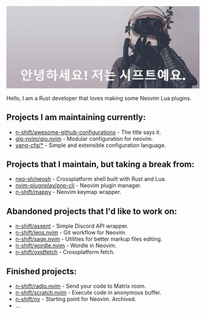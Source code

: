 ![banner](./banner.png)

Hello, I am a Rust developer that loves making some Neovim Lua plugins.

## Projects I am maintaining currently:
- [n-shift/awesome-github-configurations](https://github.com/n-shift/awesome-github-configurations) - The title says it.
- [gio-nvim/gio.nvim](https://github.com/gio-nvim/gio.nvim) - Modular configuration for neovim.
- [yang-cfg/\*](https://github.com/yang-cfg/) - Simple and extensible configuration language.

## Projects that I maintain, but taking a break from:
- [neo-sh/neosh](https://github.com/neo-sh/neosh) - Crossplatform shell built with Rust and Lua.
- [nvim-plugnplay/pnp-cli](https://github.com/nvim-plugnplay/pnp-cli) - Neovim plugin manager.
- [n-shift/mappy](https://github.com/n-shift/mappy.nvim) - Neovim keymap wrapper.

## Abandoned projects that I'd like to work on:
- [n-shift/assent](https://github.com/n-shift/assent) - Simple Discord API wrapper.
- [n-shift/lens.nvim](https://github.com/n-shift/lens.nvim) - Git workflow for Neovim.
- [n-shift/sage.nvim](https://github.com/n-shift/sage.nvim) - Utilities for better markup files editing.
- [n-shift/wordle.nvim](https://github.com/n-shift/wordle.nvim) - Wordle in Neovim.
- [n-shift/oxidfetch](https://github.com/n-shift/oxidfetch) - Crossplatform fetch.

## Finished projects:
- [n-shift/radio.nvim](https://github.com/n-shift/radio.nvim) - Send your code to Matrix room.
- [n-shift/scratch.nvim](https://github.com/n-shift/scratch.nvim) - Execute code in anonymous buffer.
- [n-shift/nv](https://github.com/n-shift/nv) - Starting point for Neovim. Archived.
- ...
